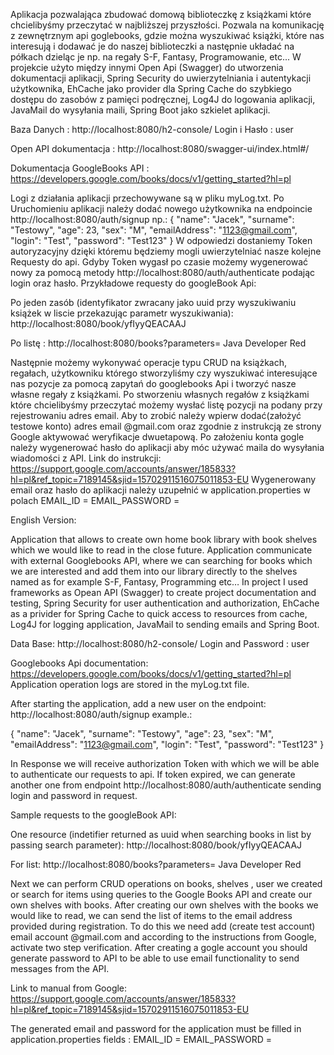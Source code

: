 Aplikacja pozwalająca zbudować domową biblioteczkę z książkami które chcielibyśmy przeczytać w najbliższej przyszłości. Pozwala na komunikację z zewnętrznym api goglebooks, gdzie można wyszukiwać książki, które nas interesują i dodawać je do naszej biblioteczki a następnie układać na półkach dzieląc je np. na regały S-F, Fantasy, Programowanie,  etc...  W projekcie użyto między innymi Open Api (Swagger) do utworzenia dokumentacji aplikacji, Spring Security do uwierzytelniania i autentykacji użytkownika, EhCache jako provider dla Spring Cache do szybkiego dostępu do zasobów z pamięci podręcznej, Log4J do logowania aplikacji, JavaMail do wysyłania maili,  Spring Boot jako szkielet aplikacji.

Baza Danych :
http://localhost:8080/h2-console/
Login i Hasło : user

Open API dokumentacja :
http://localhost:8080/swagger-ui/index.html#/ 

Dokumentacja GoogleBooks API :
https://developers.google.com/books/docs/v1/getting_started?hl=pl

Logi z działania aplikacji przechowywane są w pliku myLog.txt. 
Po Uruchomieniu aplikacji należy dodać nowego użytkownika na endpoincie http://localhost:8080/auth/signup np.:
{
        "name": "Jacek",
        "surname": "Testowy",
        "age": 23,
        "sex": "M",
        "emailAddress": "1123@gmail.com",
        "login": "Test",
        "password": "Test123"
    }
W odpowiedzi dostaniemy Token autoryzacyjny dzięki któremu będziemy mogli uwierzytelniać nasze kolejne Requesty do api.
Gdyby Token wygasł po czasie możemy wygenerować nowy za pomocą metody http://localhost:8080/auth/authenticate podając login oraz hasło. 
Przykładowe requesty do googleBook Api:

Po jeden zasób (identyfikator zwracany jako uuid przy wyszukiwaniu książek w liscie przekazując parametr wyszukiwania):
http://localhost:8080/book/yfIyyQEACAAJ

Po listę : 
http://localhost:8080/books?parameters= Java Developer Red

Następnie możemy wykonywać operacje typu CRUD na książkach, regałach, użytkowniku którego stworzyliśmy czy wyszukiwać interesujące nas pozycje za pomocą zapytań do googlebooks Api i tworzyć nasze własne regały z książkami. Po stworzeniu własnych regałów z książkami które chcielibyśmy przeczytać możemy wysłać listę pozycji na podany przy rejestrowaniu adres email.
Aby to zrobić należy wpierw dodać(założyć testowe konto) adres email  @gmail.com oraz zgodnie z instrukcją ze strony Google aktywować weryfikacje  dwuetapową. Po założeniu konta gogle należy wygenerować hasło do aplikacji aby móc używać maila do wysyłania wiadomości z API. 
Link do instrukcji: https://support.google.com/accounts/answer/185833?hl=pl&ref_topic=7189145&sjid=15702911516075011853-EU
Wygenerowany email oraz hasło do aplikacji należy uzupełnić w application.properties w polach 
EMAIL_ID = <YOUR GMAIL MAIL>
EMAIL_PASSWORD = <YOUR API PASSWORD> 

English Version:

Application that allows to create own home book library with book shelves which we would like to read in the close future. Application communicate with external Googlebooks API, where we can searching for books which we are interested and add them into our library directly to the shelves  named as for example S-F, Fantasy, Programming etc…  In project I used frameworks as Opean API (Swagger) to create project documentation and testing, Spring Security for user authentication and authorization, EhCache as a privider for Spring Cache to quick access to resources from cache, Log4J for logging application, JavaMail to sending emails and Spring Boot.

Data Base:
http://localhost:8080/h2-console/
Login and Password : user

Googlebooks Api documentation:
https://developers.google.com/books/docs/v1/getting_started?hl=pl
Application operation logs are stored in the myLog.txt file.

After starting the application, add a new user on the endpoint:
http://localhost:8080/auth/signup example.:


{
        "name": "Jacek",
        "surname": "Testowy",
        "age": 23,
        "sex": "M",
        "emailAddress": "1123@gmail.com",
        "login": "Test",
        "password": "Test123"
    }

In Response we will receive authorization Token with which we will be able to authenticate our requests to api.
If token expired, we can generate another one from endpoint http://localhost:8080/auth/authenticate sending login and password in request.

Sample requests to the googleBook API:

One resource (indetifier returned as uuid when searching books in list by passing search parameter):
http://localhost:8080/book/yfIyyQEACAAJ

For list:
http://localhost:8080/books?parameters= Java Developer Red

Next we can perform CRUD operations on books, shelves , user we created or search for items using queries to the Google Books API and create our own shelves with books. After creating our own shelves with the books we would like to read, we can send the list of items to the email address provided during registration.
To do this we need add (create test account) email account @gmail.com and according to the instructions from Google, activate two step verification. After creating a gogle account you should generate password to API to be able to use email functionality to send messages from the API.

Link to manual from Google:
https://support.google.com/accounts/answer/185833?hl=pl&ref_topic=7189145&sjid=15702911516075011853-EU

The generated email and password for the application must be filled in application.properties fields :
EMAIL_ID = <YOUR GMAIL MAIL>
EMAIL_PASSWORD = <YOUR API PASSWORD>


